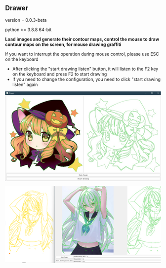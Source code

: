 ## Drawer

version = 0.0.3-beta

python >= 3.8.8 64-bit

**Load images and generate their contour maps, control the mouse to draw contour maps on the screen, for mouse drawing graffiti**

If you want to interrupt the operation during mouse control, please use ESC on the keyboard

 - After clicking the "start drawing listen" button, it will listen to the F2 key on the keyboard and press F2 to start drawing
 - If you need to change the configuration, you need to click "start drawing listen" again

![example](./docs/example.png)

![result](./docs/example2.png)